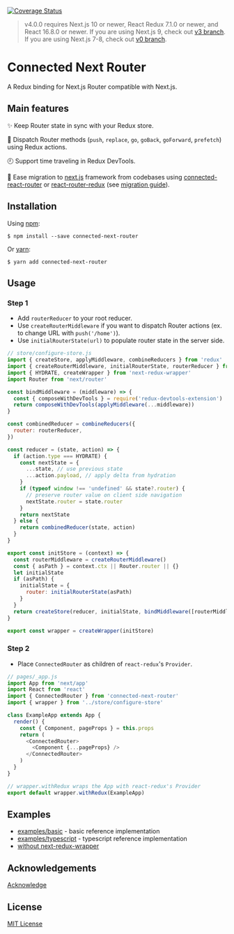 [![Coverage Status](https://coveralls.io/repos/github/danielr18/connected-next-router/badge.svg?branch=test-github-action)](https://coveralls.io/github/danielr18/connected-next-router?branch=test-github-action)

> v4.0.0 requires Next.js 10 or newer, React Redux 7.1.0 or newer, and React 16.8.0 or newer. If you are using Next.js 9, check out [v3 branch](https://github.com/danielr18/connected-next-router/tree/v3). If you are using Next.js 7-8, check out [v0 branch](https://github.com/danielr18/connected-next-router/tree/v0).

# Connected Next Router

A Redux binding for Next.js Router compatible with Next.js.

## Main features

:sparkles: Keep Router state in sync with your Redux store.

:tada: Dispatch Router methods (`push`, `replace`, `go`, `goBack`, `goForward`, `prefetch`) using Redux actions.

:clock9: Support time traveling in Redux DevTools.

:gem: Ease migration to [next.js](https://github.com/zeit/next.js) framework from codebases using [connected-react-router](https://github.com/supasate/connected-react-router) or [react-router-redux](https://github.com/ReactTraining/react-router/tree/master/packages/react-router-redux) (see [migration guide](/MIGRATION.md)).

## Installation

Using [npm](https://www.npmjs.com/):

    $ npm install --save connected-next-router

Or [yarn](https://yarnpkg.com/):

    $ yarn add connected-next-router

## Usage

### Step 1

- Add `routerReducer` to your root reducer.
- Use `createRouterMiddleware` if you want to dispatch Router actions (ex. to change URL with `push('/home')`).
- Use `initialRouterState(url)` to populate router state in the server side.


```js
// store/configure-store.js
import { createStore, applyMiddleware, combineReducers } from 'redux'
import { createRouterMiddleware, initialRouterState, routerReducer } from 'connected-next-router'
import { HYDRATE, createWrapper } from 'next-redux-wrapper'
import Router from 'next/router'

const bindMiddleware = (middleware) => {
  const { composeWithDevTools } = require('redux-devtools-extension')
  return composeWithDevTools(applyMiddleware(...middleware))
}

const combinedReducer = combineReducers({
  router: routerReducer,
})

const reducer = (state, action) => {
  if (action.type === HYDRATE) {
    const nextState = {
      ...state, // use previous state
      ...action.payload, // apply delta from hydration
    }
    if (typeof window !== 'undefined' && state?.router) {
      // preserve router value on client side navigation
      nextState.router = state.router
    }
    return nextState
  } else {
    return combinedReducer(state, action)
  }
}

export const initStore = (context) => {
  const routerMiddleware = createRouterMiddleware()
  const { asPath } = context.ctx || Router.router || {}
  let initialState
  if (asPath) {
    initialState = {
      router: initialRouterState(asPath)
    }
  }
  return createStore(reducer, initialState, bindMiddleware([routerMiddleware]))
}

export const wrapper = createWrapper(initStore)
```

### Step 2

- Place `ConnectedRouter` as children of `react-redux`'s `Provider`.

```js
// pages/_app.js
import App from 'next/app'
import React from 'react'
import { ConnectedRouter } from 'connected-next-router'
import { wrapper } from '../store/configure-store'

class ExampleApp extends App {
  render() {
    const { Component, pageProps } = this.props
    return (
      <ConnectedRouter>
        <Component {...pageProps} />
      </ConnectedRouter>
    )
  }
}

// wrapper.withRedux wraps the App with react-redux's Provider
export default wrapper.withRedux(ExampleApp)
```

## Examples

- [examples/basic](/examples/basic) - basic reference implementation
- [examples/typescript](/examples/typescript) - typescript reference implementation
- [without next-redux-wrapper](https://github.com/danielr18/connected-next-router/issues/49)

## Acknowledgements

[Acknowledge](/ACKNOWLEDGE.md)

## License

[MIT License](/LICENSE)
